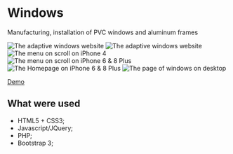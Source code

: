 # Windows

Manufacturing, installation of PVC windows and aluminum frames

![The adaptive windows website](http://purouski.xyz/assets/projects/windows/cover.jpg)
![The adaptive windows website](http://purouski.xyz/assets/projects/windows/desktop3.jpg)
![The menu on scroll on iPhone 4](http://purouski.xyz/assets/projects/windows/iPhone4_scroll.jpg)
![The menu on scroll on iPhone 6 & 8 Plus](http://purouski.xyz/assets/projects/windows/iPhone6-8_Plus_scroll.jpg)
![The Homepage on iPhone 6 & 8 Plus](http://purouski.xyz/assets/projects/windows/iPhone6-8_Plus-page.jpg)
![The page of windows on desktop](http://purouski.xyz/assets/projects/windows/desktop_page_windows.jpg)

[Demo](http://windows.purouski.xyz)

## What were used

*   HTML5 + CSS3; 
*	Javascript/JQuery; 
*	PHP; 
*   Bootstrap 3; 
